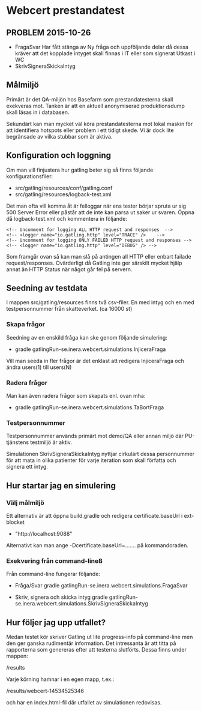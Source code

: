 # Webcert prestandatest

## PROBLEM 2015-10-26
- FragaSvar Har fått stänga av Ny fråga och uppföljande delar då dessa kräver att det kopplade intyget skall finnas i IT eller som signerat Utkast i WC
- SkrivSigneraSkickaIntyg

## Målmiljö
Primärt är det QA-miljön hos Basefarm som prestandatesterna skall exekveras mot. Tanken är att en aktuell anonymiserad produktionsdump skall läsas in i databasen.
 
Sekundärt kan man mycket väl köra prestandatesterna mot lokal maskin för att identifiera hotspots eller problem i ett tidigt skede. Vi är dock lite begränsade av vilka stubbar som är aktiva.

## Konfiguration och loggning
Om man vill finjustera hur gatling beter sig så finns följande konfigurationsfiler:

- src/gatling/resources/conf/gatling.conf
- src/gatling/resources/logback-test.xml

Det man ofta vill komma åt är felloggar när ens tester börjar spruta ur sig 500 Server Error eller påstår att de inte kan parsa ut saker ur svaren. Öppna då logback-test.xml och kommentera in följande:

    <!-- Uncomment for logging ALL HTTP request and responses  -->
    <!-- <logger name="io.gatling.http" level="TRACE" />    -->
    <!-- Uncomment for logging ONLY FAILED HTTP request and responses -->
    <!-- <logger name="io.gatling.http" level="DEBUG" /> -->    
 
Som framgår ovan så kan man slå på antingen all HTTP eller enbart failade request/responses. Ovärderligt då Gatling inte ger särskilt mycket hjälp annat än HTTP Status när något går fel på servern. 

## Seedning av testdata
I mappen src/gatling/resources finns två csv-filer. En med intyg och en med testpersonnummer från skatteverket. (ca 16000 st)

### Skapa frågor
Seedning av en enskild fråga kan ske genom följande simulering:

- gradle gatlingRun-se.inera.webcert.simulations.InjiceraFraga

Vill man seeda in fler frågor är det enklast att redigera InjiceraFraga och ändra users(1) till users(N)

### Radera frågor
Man kan även radera frågor som skapats enl. ovan mha:

- gradle gatlingRun-se.inera.webcert.simulations.TaBortFraga

### Testpersonnummer
Testpersonnummer används primärt mot demo/QA eller annan miljö där PU-tjänstens testmiljö är aktiv.

Simulationen SkrivSigneraSkickaIntyg nyttjar cirkulärt dessa personnummer för att mata in olika patienter för varje 
iteration som skall författa och signera ett intyg.

## Hur startar jag en simulering

### Välj målmiljö
Ett alternativ är att öppna build.gradle och redigera certificate.baseUrl i ext-blocket

- "http://localhost:9088"

Alternativt kan man ange -Dcertificate.baseUrl=....... på kommandoraden.

### Exekvering från command-lineß

Från command-line fungerar följande:

- Fråga/Svar
  gradle gatlingRun-se.inera.webcert.simulations.FragaSvar

  
- Skriv, signera och skicka intyg
  gradle gatlingRun-se.inera.webcert.simulations.SkrivSigneraSkickaIntyg

## Hur följer jag upp utfallet?
Medan testet kör skriver Gatling ut lite progress-info på command-line men den ger ganska rudimentär information. Det intressanta är att titta på rapporterna som genereras efter att testerna slutförts. Dessa finns under mappen:

/results

Varje körning hamnar i en egen mapp, t.ex.:

/results/webcert-14534525346

och har en index.html-fil där utfallet av simulationen redovisas.
